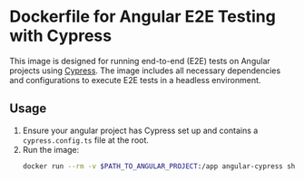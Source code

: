 # Dockerfile for Angular E2E Testing with Cypress

This image is designed for running end-to-end (E2E) tests on Angular projects using [Cypress](https://docs.cypress.io/app/component-testing/angular/overview). The image includes all necessary dependencies and configurations to execute E2E tests in a headless environment.

## Usage
1. Ensure your angular project has Cypress set up and contains a `cypress.config.ts` file at the root.
2. Run the image:
    ```sh
    docker run --rm -v $PATH_TO_ANGULAR_PROJECT:/app angular-cypress sh -c "npm run e2e"
    ```
